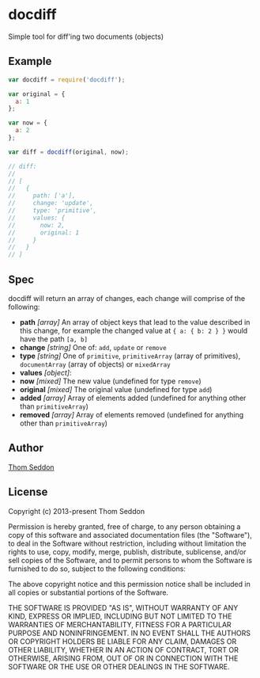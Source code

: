 
# docdiff

Simple tool for diff'ing two documents (objects)

## Example

```js
var docdiff = require('docdiff');

var original = {
  a: 1
};

var now = {
  a: 2
};

var diff = docdiff(original, now);

// diff:
//
// [
//   {
//     path: ['a'],
//     change: 'update',
//     type: 'primitive',
//     values: {
//       now: 2,
//       original: 1
//     }
//   }
// ]
```

## Spec

docdiff will return an array of changes, each change will comprise of the following:

 - **path** *[array]* An array of object keys that lead to the value described in this change, for example the changed value at `{ a: { b: 2 } }` would have the path `[a, b]`
 - **change** *[string]* One of: `add`, `update` or `remove`
 - **type** *[string]* One of `primitive`, `primitiveArray` (array of primitives), `documentArray` (array of objects) or `mixedArray`
 - **values** *[object]*:
  - **now** *[mixed]* The new value (undefined for type `remove`)
  - **original** *[mixed]* The original value (undefined for type `add`)
  - **added** *[array]* Array of elements added (undefined for anything other than `primitiveArray`)
  - **removed** *[array]* Array of elements removed (undefined for anything other than `primitiveArray`)

## Author

[Thom Seddon](http://twitter.com/ThomSeddon)

## License

Copyright (c) 2013-present Thom Seddon

Permission is hereby granted, free of charge, to any person obtaining a copy of this software and associated documentation files (the "Software"), to deal in the Software without restriction, including without limitation the rights to use, copy, modify, merge, publish, distribute, sublicense, and/or sell copies of the Software, and to permit persons to whom the Software is furnished to do so, subject to the following conditions:

The above copyright notice and this permission notice shall be included in all copies or substantial portions of the Software.

THE SOFTWARE IS PROVIDED "AS IS", WITHOUT WARRANTY OF ANY KIND, EXPRESS OR IMPLIED, INCLUDING BUT NOT LIMITED TO THE WARRANTIES OF MERCHANTABILITY, FITNESS FOR A PARTICULAR PURPOSE AND NONINFRINGEMENT. IN NO EVENT SHALL THE AUTHORS OR COPYRIGHT HOLDERS BE LIABLE FOR ANY CLAIM, DAMAGES OR OTHER LIABILITY, WHETHER IN AN ACTION OF CONTRACT, TORT OR OTHERWISE, ARISING FROM, OUT OF OR IN CONNECTION WITH THE SOFTWARE OR THE USE OR OTHER DEALINGS IN THE SOFTWARE.